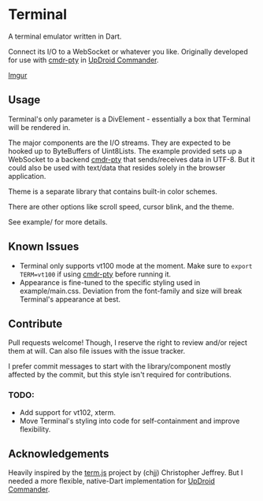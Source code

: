 # Terminal

A terminal emulator written in Dart.

Connect its I/O to a WebSocket or whatever you like. Originally developed for use with [cmdr-pty] in [UpDroid Commander].

[Imgur](http://i.imgur.com/Bz8St7a.gifv)

## Usage

Terminal's only parameter is a DivElement - essentially a box that Terminal will be rendered in.

The major components are the I/O streams. They are expected to be hooked up to ByteBuffers of Uint8Lists. The example provided sets up a WebSocket to a backend [cmdr-pty] that sends/receives data in UTF-8. But it could also be used with text/data that resides solely in the browser application.

Theme is a separate library that contains built-in color schemes.

There are other options like scroll speed, cursor blink, and the theme.

See example/ for more details.

## Known Issues

- Terminal only supports vt100 mode at the moment. Make sure to `export TERM=vt100` if using [cmdr-pty] before running it.
- Appearance is fine-tuned to the specific styling used in example/main.css. Deviation from the font-family and size will break Terminal's appearance at best.

## Contribute

Pull requests welcome! Though, I reserve the right to review and/or reject them at will.
Can also file issues with the issue tracker.

I prefer commit messages to start with the library/component mostly affected by the commit, but this style isn't required for contributions.

### TODO:

- Add support for vt102, xterm.
- Move Terminal's styling into code for self-containment and improve flexibility.

## Acknowledgements

Heavily inspired by the [term.js] project by (chjj) Christopher Jeffrey. But I needed a more flexible, native-Dart implementation for [UpDroid Commander].

[cmdr-pty]: https://github.com/updroidinc/cmdr-pty/
[UpDroid Commander]: http://updroid.com/commander/
[term.js]: https://github.com/chjj/term.js/